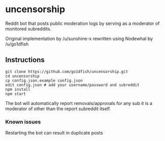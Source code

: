 # uncensorship

Reddit bot that posts public moderation logs by serving as a moderator of monitored subreddits.

Original implementation by /u/sunshine-x rewritten using Nodewhal by /u/go1dfish


## Instructions

    git clone https://github.com/go1dfish/uncensorship.git
    cd uncensorship
    cp config.json.example config.json
    edit config.json # add your username/password and subreddit
    npm install
    npm start

The bot will automatically report removals/approvals for any sub it is a moderator of other than the report subreddit itself.


### Known issues

Restarting the bot can result in duplicate posts
